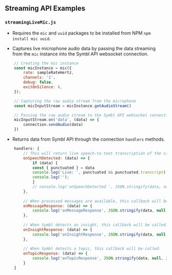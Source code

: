 ## Streaming API Examples

### `streamingLiveMic.js`
* Requires the `mic` and `uuid` packages to be installed from NPM `npm install mic uuid`.

* Captures live microphone audio data by passing the data streaming from the `mic` instance into the Symbl API websocket connection.
```js
    // Creating the mic instance
    const micInstance = mic({
        rate: sampleRateHertz,
        channels: '1',
        debug: false,
        exitOnSilence: 6,
    });

    // Capturing the raw audio stream from the microphone
    const micInputStream = micInstance.getAudioStream()

    // Passing the raw audio stream to the Symbl API websocket connection
    micInputStream.on('data', (data) => {
        connection.sendAudio(data)
    })
```

* Returns data from Symbl API through the connection `handlers` methods.
```js
    handlers: {
        // This will return live speech-to-text transcription of the call.
        onSpeechDetected: (data) => {
            if (data) {
            const { punctuated } = data
            console.log('Live: ', punctuated && punctuated.transcript)
            console.log('');
            }
            // console.log('onSpeechDetected ', JSON.stringify(data, null, 2));
        },
        
        // When processed messages are available, this callback will be called.
        onMessageResponse: (data) => {
            console.log('onMessageResponse', JSON.stringify(data, null, 2))
        },
        
        // When Symbl detects an insight, this callback will be called.
        onInsightResponse: (data) => {
            console.log('onInsightResponse', JSON.stringify(data, null, 2))
        },
        
        // When Symbl detects a topic, this callback will be called.
        onTopicResponse: (data) => {
            console.log('onTopicResponse', JSON.stringify(data, null, 2))
        }
    }
```
